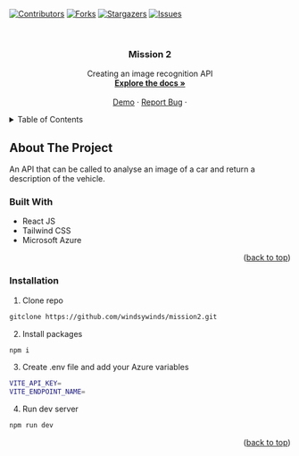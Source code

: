 <a name="readme-top"></a>

[![Contributors][contributors-shield]][contributors-url]
[![Forks][forks-shield]][forks-url]
[![Stargazers][stars-shield]][stars-url]
[![Issues][issues-shield]][issues-url]

<br />
<div align="center">

<h3 align="center">Mission 2</h3>

  <p align="center">
    Creating an image recognition API 
    <br />
    <a href="https://github.com/windsywinds/mission2/"><strong>Explore the docs »</strong></a>
    <br />
    <br />
    <a href="https://swmission2.netlify.app/">Demo</a>
    ·
    <a href="https://github.com/windsywinds/mission2/issues">Report Bug</a>
    ·
    
</div>

<!-- TABLE OF CONTENTS -->
<details>
  <summary>Table of Contents</summary>
  <ol>
    <li>
      <a href="#about-the-project">About The Project</a>
      <ul>
        <li><a href="#built-with">Built With</a></li>
      </ul>
    </li>
    <li>
      <a href="#getting-started">Getting Started</a>
      <ul>
        <li><a href="#installation">Installation</a></li>
      </ul>
    </li>
  </ol>
</details>

<!-- ABOUT THE PROJECT -->

## About The Project

An API that can be called to analyse an image of a car and return a description of the vehicle.

### Built With

- React JS
- Tailwind CSS
- Microsoft Azure

<p align="right">(<a href="#readme-top">back to top</a>)</p>

### Installation

1. Clone repo

```sh
gitclone https://github.com/windsywinds/mission2.git
```

2. Install packages

```sh
npm i
```

3. Create .env file and add your Azure variables

```sh
VITE_API_KEY=
VITE_ENDPOINT_NAME=
```

4. Run dev server

```sh
npm run dev
```

<p align="right">(<a href="#readme-top">back to top</a>)</p>

<!-- MARKDOWN LINKS & IMAGES -->
<!-- https://www.markdownguide.org/basic-syntax/#reference-style-links -->

[vite-url]: https://vitejs.dev/
[contributors-shield]: https://img.shields.io/github/contributors/windsywinds/mission2.svg?style=for-the-badge
[contributors-url]: https://github.com/windsywinds/mission2/graphs/contributors
[forks-shield]: https://img.shields.io/github/forks/windsywinds/mission2.svg?style=for-the-badge
[forks-url]: https://github.com/windsywinds/mission2/network/members
[stars-shield]: https://img.shields.io/github/stars/windsywinds/mission2.svg?style=for-the-badge
[stars-url]: https://github.com/windsywinds/mission2/stargazers
[issues-shield]: https://img.shields.io/github/issues/windsywinds/mission2.svg?style=for-the-badge
[issues-url]: https://github.com/windsywinds/mission2/issues
[license-shield]: https://img.shields.io/github/license/windsywinds/mission2.svg?style=for-the-badge
[license-url]: https://github.com/windsywinds/mission2/blob/master/LICENSE.txt
[linkedin-shield]: https://img.shields.io/badge/-LinkedIn-black.svg?style=for-the-badge&logo=linkedin&colorB=555
[linkedin-url]: https://www.linkedin.com/in/windsor-sam/
[product-screenshot]: https://github.com/windsywinds/mission2/blob/main/src/assets/screenshot.jpg
[Next.js]: https://img.shields.io/badge/next.js-000000?style=for-the-badge&logo=nextdotjs&logoColor=white
[Next-url]: https://nextjs.org/
[React.js]: https://img.shields.io/badge/React-20232A?style=for-the-badge&logo=react&logoColor=61DAFB
[React-url]: https://reactjs.org/
[Tailwindcss-url]: https://tailwindcss.com
[Vue.js]: https://img.shields.io/badge/Vue.js-35495E?style=for-the-badge&logo=vuedotjs&logoColor=4FC08D
[Vue-url]: https://vuejs.org/
[Angular.io]: https://img.shields.io/badge/Angular-DD0031?style=for-the-badge&logo=angular&logoColor=white
[Angular-url]: https://angular.io/
[Svelte.dev]: https://img.shields.io/badge/Svelte-4A4A55?style=for-the-badge&logo=svelte&logoColor=FF3E00
[Svelte-url]: https://svelte.dev/
[Laravel.com]: https://img.shields.io/badge/Laravel-FF2D20?style=for-the-badge&logo=laravel&logoColor=white
[Laravel-url]: https://laravel.com
[Bootstrap.com]: https://img.shields.io/badge/Bootstrap-563D7C?style=for-the-badge&logo=bootstrap&logoColor=white
[Bootstrap-url]: https://getbootstrap.com
[JQuery.com]: https://img.shields.io/badge/jQuery-0769AD?style=for-the-badge&logo=jquery&logoColor=white
[JQuery-url]: https://jquery.com
